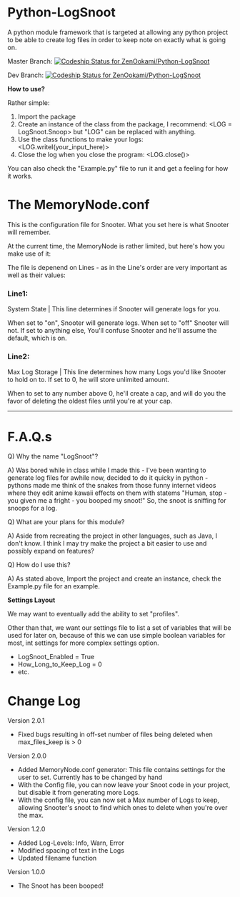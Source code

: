 # Python-LogSnoot
A python module framework that is targeted at allowing any python project to be able to create log files in order to keep note on exactly what is going on.

Master Branch: [ ![Codeship Status for ZenOokami/Python-LogSnoot](https://app.codeship.com/projects/bd828c50-bbe0-0134-cf62-4683eea0ea95/status?branch=master)](https://app.codeship.com/projects/195766)

Dev Branch: [ ![Codeship Status for ZenOokami/Python-LogSnoot](https://app.codeship.com/projects/bd828c50-bbe0-0134-cf62-4683eea0ea95/status?branch=Dev)](https://app.codeship.com/projects/195766)

**How to use?**

Rather simple:

1. Import the package
2. Create an instance of the class from the package, I recommend: <LOG = LogSnoot.Snoop> but "LOG" can be replaced with
anything.
3. Use the class functions to make your logs: <LOG.writeI(your_input_here)>
4. Close the log when you close the program: <LOG.close()>

You can also check the "Example.py" file to run it and get a feeling for how it works.

# The MemoryNode.conf

This is the configuration file for Snooter. What you set here is what Snooter will remember.

At the current time, the MemoryNode is rather limited, but here's how you make use of it:

The file is depenend on Lines - as in the Line's order are very important as well as their values:

### Line1:
System State | This line determines if Snooter will generate logs for you.

When set to "on", Snooter will generate logs. When set to "off" Snooter will not. If set to anything else, You'll
confuse Snooter and he'll assume the default, which is on.

### Line2: 
Max Log Storage | This line determines how many Logs you'd like Snooter to hold on to. If set to 0, he will
store unlimited amount. 

When to set to any number above 0, he'll create a cap, and will do you the favor of deleting the
oldest files until you're at your cap.

___

# F.A.Q.s

Q) Why the name "LogSnoot"?

A) Was bored while in class while I made this - I've been wanting to generate log files for awhile now,
decided to do it quicky in python - pythons made me think of the snakes from those funny internet videos where
they edit anime kawaii effects on them with statems "Human, stop - you given me a fright - you booped my snoot!" So,
the snoot is sniffing for snoops for a log.


Q) What are your plans for this module?

A) Aside from recreating the project in other languages, such as Java, I don't know. I think I may try make the project
a bit easier to use and possibly expand on features?


Q) How do I use this?

A) As stated above, Import the project and create an instance, check the Example.py file for an example.


**Settings Layout**

We may want to eventually add the ability to set "profiles".

Other than that, we want our settings file to list a set of variables that will be used for later on, because of this
we can use simple boolean variables for most, int settings for more complex settings option.

+ LogSnoot_Enabled = True
+ How_Long_to_Keep_Log = 0
+ etc.


# Change Log

Version 2.0.1

+ Fixed bugs resulting in off-set number of files being deleted when max_files_keep is > 0

Version 2.0.0

+ Added MemoryNode.conf generator: This file contains settings for the user to set. Currently has to be changed by hand
+ With the Config file, you can now leave your Snoot code in your project, but disable it from generating more Logs.
+ With the config file, you can now set a Max number of Logs to keep, allowing Snooter's snoot to find which ones to delete when you're over the max.

Version 1.2.0

+ Added Log-Levels: Info, Warn, Error
+ Modified spacing of text in the Logs
+ Updated filename function

Version 1.0.0

+ The Snoot has been booped!

